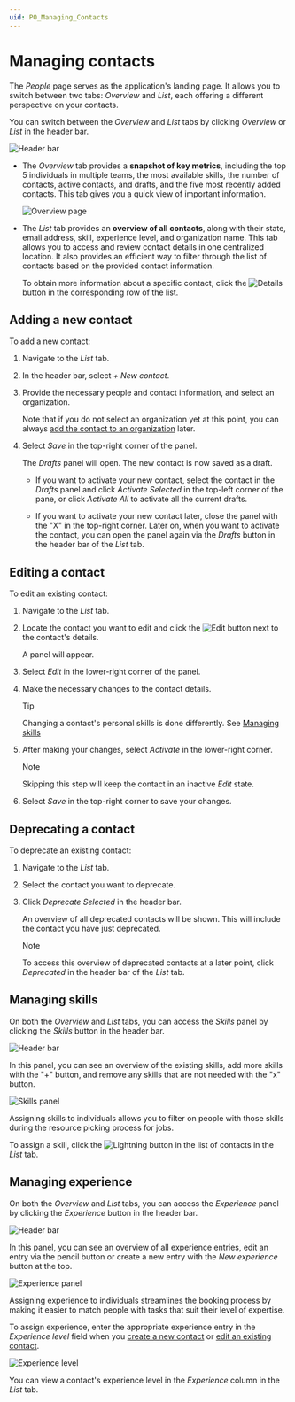 ```yaml
---
uid: PO_Managing_Contacts
---
```


# Managing contacts

The *People* page serves as the application's landing page. It allows you to switch between two tabs: *Overview* and *List*, each offering a different perspective on your contacts.

You can switch between the *Overview* and *List* tabs by clicking *Overview* or *List* in the header bar.

![Header bar](~/solutions/images/PO_HeaderBar.png)

- The *Overview* tab provides a **snapshot of key metrics**, including the top 5 individuals in multiple teams, the most available skills, the number of contacts, active contacts, and drafts, and the five most recently added contacts. This tab gives you a quick view of important information.

  ![Overview page](~/solutions/images/PO_People_Overview_Example.png)

- The *List* tab provides an **overview of all contacts**, along with their state, email address, skill, experience level, and organization name. This tab allows you to access and review contact details in one centralized location. It also provides an efficient way to filter through the list of contacts based on the provided contact information.

  To obtain more information about a specific contact, click the ![Details](~/solutions/images/PO_Details.png) button in the corresponding row of the list.

## Adding a new contact

To add a new contact:

1. Navigate to the *List* tab.

1. In the header bar, select *+ New contact*.

1. Provide the necessary people and contact information, and select an organization.

   Note that if you do not select an organization yet at this point, you can always [add the contact to an organization](xref:PO_Managing_Organizations#configuring-organization-members) later.

1. Select *Save* in the top-right corner of the panel.

   The *Drafts* panel will open. The new contact is now saved as a draft.

   - If you want to activate your new contact, select the contact in the *Drafts* panel and click *Activate Selected* in the top-left corner of the pane, or click *Activate All* to activate all the current drafts.

   - If you want to activate your new contact later, close the panel with the "X" in the top-right corner. Later on, when you want to activate the contact, you can open the panel again via the *Drafts* button in the header bar of the *List* tab.

## Editing a contact

To edit an existing contact:

1. Navigate to the *List* tab.

1. Locate the contact you want to edit and click the ![Edit](~/solutions/images/PO_Edit.png) button next to the contact's details.

   A panel will appear.

1. Select *Edit* in the lower-right corner of the panel.

1. Make the necessary changes to the contact details.

   > [!TIP]
   > Changing a contact's personal skills is done differently. See [Managing skills](#managing-skills)

1. After making your changes, select *Activate* in the lower-right corner.

   > [!NOTE]
   > Skipping this step will keep the contact in an inactive *Edit* state.

1. Select *Save* in the top-right corner to save your changes.

## Deprecating a contact

To deprecate an existing contact:

1. Navigate to the *List* tab.

1. Select the contact you want to deprecate.

1. Click *Deprecate Selected* in the header bar.

   An overview of all deprecated contacts will be shown. This will include the contact you have just deprecated.

   > [!NOTE]
   > To access this overview of deprecated contacts at a later point, click *Deprecated* in the header bar of the *List* tab.

## Managing skills

On both the *Overview* and *List* tabs, you can access the *Skills* panel by clicking the *Skills* button in the header bar.

![Header bar](~/solutions/images/PO_Skills_Header_Bar.png)

In this panel, you can see an overview of the existing skills, add more skills with the "+" button, and remove any skills that are not needed with the "x" button.

![Skills panel](~/solutions/images/PO_Manage_Skills.png)

Assigning skills to individuals allows you to filter on people with those skills during the resource picking process for jobs.

To assign a skill, click the ![Lightning](~/solutions/images/PO_Skills.png) button in the list of contacts in the *List* tab.

## Managing experience

On both the *Overview* and *List* tabs, you can access the *Experience* panel by clicking the *Experience* button in the header bar.

![Header bar](~/solutions/images/PO_Experience_Header_Bar.png)

In this panel, you can see an overview of all experience entries, edit an entry via the pencil button or create a new entry with the *New experience* button at the top.

![Experience panel](~/solutions/images/Experience_panel.png)

Assigning experience to individuals streamlines the booking process by making it easier to match people with tasks that suit their level of expertise.

To assign experience, enter the appropriate experience entry in the *Experience level* field when you [create a new contact](#adding-a-new-contact) or [edit an existing contact](#editing-a-contact).

![Experience level](~/solutions/images/PO_Experience_Level.png)

You can view a contact's experience level in the *Experience* column in the *List* tab.
